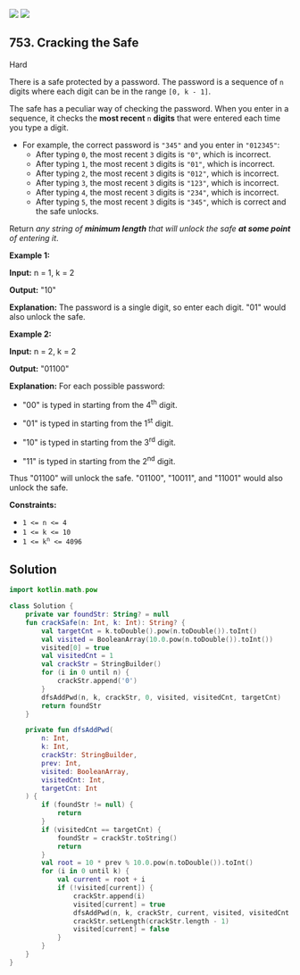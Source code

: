 [![](https://img.shields.io/github/stars/javadev/LeetCode-in-Kotlin?label=Stars&style=flat-square)](https://github.com/javadev/LeetCode-in-Kotlin)
[![](https://img.shields.io/github/forks/javadev/LeetCode-in-Kotlin?label=Fork%20me%20on%20GitHub%20&style=flat-square)](https://github.com/javadev/LeetCode-in-Kotlin/fork)

## 753\. Cracking the Safe

Hard

There is a safe protected by a password. The password is a sequence of `n` digits where each digit can be in the range `[0, k - 1]`.

The safe has a peculiar way of checking the password. When you enter in a sequence, it checks the **most recent** `n` **digits** that were entered each time you type a digit.

*   For example, the correct password is `"345"` and you enter in `"012345"`:
    *   After typing `0`, the most recent `3` digits is `"0"`, which is incorrect.
    *   After typing `1`, the most recent `3` digits is `"01"`, which is incorrect.
    *   After typing `2`, the most recent `3` digits is `"012"`, which is incorrect.
    *   After typing `3`, the most recent `3` digits is `"123"`, which is incorrect.
    *   After typing `4`, the most recent `3` digits is `"234"`, which is incorrect.
    *   After typing `5`, the most recent `3` digits is `"345"`, which is correct and the safe unlocks.

Return _any string of **minimum length** that will unlock the safe **at some point** of entering it_.

**Example 1:**

**Input:** n = 1, k = 2

**Output:** "10"

**Explanation:** The password is a single digit, so enter each digit. "01" would also unlock the safe.

**Example 2:**

**Input:** n = 2, k = 2

**Output:** "01100"

**Explanation:** For each possible password: 

- "00" is typed in starting from the 4<sup>th</sup> digit. 

- "01" is typed in starting from the 1<sup>st</sup> digit. 

- "10" is typed in starting from the 3<sup>rd</sup> digit. 

- "11" is typed in starting from the 2<sup>nd</sup> digit. 

Thus "01100" will unlock the safe. "01100", "10011", and "11001" would also unlock the safe.

**Constraints:**

*   `1 <= n <= 4`
*   `1 <= k <= 10`
*   <code>1 <= k<sup>n</sup> <= 4096</code>

## Solution

```kotlin
import kotlin.math.pow

class Solution {
    private var foundStr: String? = null
    fun crackSafe(n: Int, k: Int): String? {
        val targetCnt = k.toDouble().pow(n.toDouble()).toInt()
        val visited = BooleanArray(10.0.pow(n.toDouble()).toInt())
        visited[0] = true
        val visitedCnt = 1
        val crackStr = StringBuilder()
        for (i in 0 until n) {
            crackStr.append('0')
        }
        dfsAddPwd(n, k, crackStr, 0, visited, visitedCnt, targetCnt)
        return foundStr
    }

    private fun dfsAddPwd(
        n: Int,
        k: Int,
        crackStr: StringBuilder,
        prev: Int,
        visited: BooleanArray,
        visitedCnt: Int,
        targetCnt: Int
    ) {
        if (foundStr != null) {
            return
        }
        if (visitedCnt == targetCnt) {
            foundStr = crackStr.toString()
            return
        }
        val root = 10 * prev % 10.0.pow(n.toDouble()).toInt()
        for (i in 0 until k) {
            val current = root + i
            if (!visited[current]) {
                crackStr.append(i)
                visited[current] = true
                dfsAddPwd(n, k, crackStr, current, visited, visitedCnt + 1, targetCnt)
                crackStr.setLength(crackStr.length - 1)
                visited[current] = false
            }
        }
    }
}
```